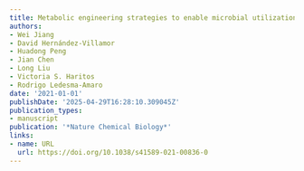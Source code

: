 ```yaml
---
title: Metabolic engineering strategies to enable microbial utilization of C1 feedstocks
authors:
- Wei Jiang
- David Hernández-Villamor
- Huadong Peng
- Jian Chen
- Long Liu
- Victoria S. Haritos
- Rodrigo Ledesma‐Amaro
date: '2021-01-01'
publishDate: '2025-04-29T16:28:10.309045Z'
publication_types:
- manuscript
publication: '*Nature Chemical Biology*'
links:
- name: URL
  url: https://doi.org/10.1038/s41589-021-00836-0
---
```


